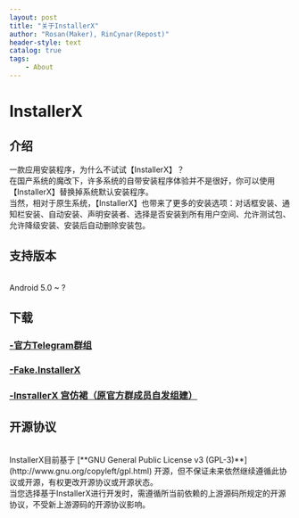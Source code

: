 ```yaml
---
layout: post
title: "关于InstallerX"
author: "Rosan(Maker), RinCynar(Repost)"
header-style: text
catalog: true
tags:
    - About
---
```


# InstallerX

## 介绍

一款应用安装程序，为什么不试试【InstallerX】？
<br>
在国产系统的魔改下，许多系统的自带安装程序体验并不是很好，你可以使用【InstallerX】替换掉系统默认安装程序。
<br>
当然，相对于原生系统，【InstallerX】也带来了更多的安装选项：对话框安装、通知栏安装、自动安装、声明安装者、选择是否安装到所有用户空间、允许测试包、允许降级安装、安装后自动删除安装包。
<br>

## 支持版本

<br>
Android 5.0 ~ ?
<br>

## 下载

### <a href="https://t.me/InstallerXFake">-官方Telegram群组</a>

### <a href="https://installerx.app.tc">-Fake.InstallerX</a>

### <a href="https://qm.qq.com/q/b7OncY19IW">-lпsтaIIeгX 宫仿裙（原官方群成员自发组建）</a>

## 开源协议

</h3><br>
InstallerX目前基于 [**GNU General Public License v3 (GPL-3)**](http://www.gnu.org/copyleft/gpl.html)
开源，但不保证未来依然继续遵循此协议或开源，有权更改开源协议或开源状态。
<br>
当您选择基于InstallerX进行开发时，需遵循所当前依赖的上游源码所规定的开源协议，不受新上游源码的开源协议影响。